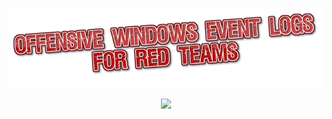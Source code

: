 <p align="center">
  <img width="1000" src="logo.png">
</p>
<p align="center">
  <img width="300" src="https://pbs.twimg.com/card_img/1560015133509828609/iECXuZ6I?format=png&name=large">
</p>

